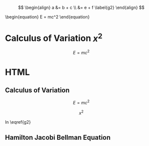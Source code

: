 
<script type="text/x-mathjax-config">
MathJax.Hub.Config({
  TeX: { equationNumbers: { autoNumber: "AMS" } }
});
</script>
<script type="text/x-mathjax-config">
MathJax.Hub.Config({
  tex2jax: {inlineMath: [['$','$'], ['\\(','\\)']]}
});
</script>

<script type="text/javascript" async
  src="https://cdnjs.cloudflare.com/ajax/libs/mathjax/2.7.5/MathJax.js?config=TeX-MML-AM_CHTML">
</script>

$$
\begin{align}
a &= b + c \\
&= e + f \label{g2}
\end{align}
$$

\begin{equation}
   E = mc^2
\end{equation}

# Calculus of Variation $x^2$

$$ E = mc^2 \label{gg} $$

# HTML



## Calculus of Variation
$$
   E = mc^2 \label{g1}
$$

$$x^2 $$

In \eqref{g2}

## Hamilton Jacobi Bellman Equation
